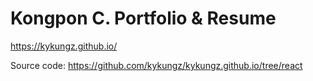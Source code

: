 # Kongpon C. Portfolio & Resume
https://kykungz.github.io/

Source code: https://github.com/kykungz/kykungz.github.io/tree/react
